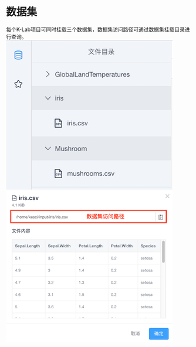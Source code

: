 # 数据集

每个K-Lab项目可同时挂载三个数据集，数据集访问路径可通过数据集挂载目录进行查询。
![image description](/image/dataset-list.png)
![image description](/image/preview-data.png)
